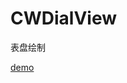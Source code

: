 # CWDialView
表盘绘制

[demo](https://github.com/baozoudiudiu/CWDialView/blob/master/DialDemo/DialDemo/source/demo.gif)
